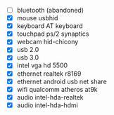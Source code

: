 - [ ] bluetooth (abandoned)
- [x] mouse usbhid
- [x] keyboard AT keyboard
- [x] touchpad ps/2 synaptics
- [x] webcam hid-chicony
- [x] usb 2.0
- [x] usb 3.0
- [x] intel vga hd 5500
- [x] ethernet realtek r8169
- [x] ethernet android usb net share
- [x] wifi qualcomm atheros at9k
- [x] audio intel-hda-realtek
- [x] audio intel-hda-hdmi
